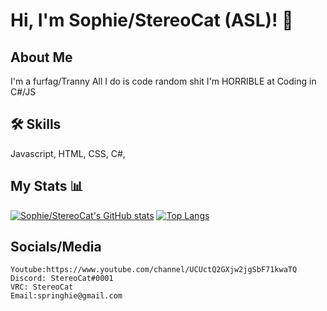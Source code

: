 
# Hi, I'm Sophie/StereoCat (ASL)! 👋


## About Me
I'm a furfag/Tranny
All I do is code random shit 
I'm HORRIBLE at Coding in C#/JS




## 🛠 Skills
Javascript, HTML, CSS, C#,




## My Stats 📊
[![Sophie/StereoCat's GitHub stats](https://github-readme-stats.vercel.app/api?username=Stereokomediorey)](https://github.com/anuraghazra/github-readme-stats)
[![Top Langs](https://github-readme-stats.vercel.app/api/top-langs/?username=Stereokomediorey&langs_count=8)](https://github.com/anuraghazra/github-readme-stats)

## Socials/Media
```
Youtube:https://www.youtube.com/channel/UCUctQ2GXjw2jgSbF71kwaTQ
Discord: StereoCat#0001
VRC: StereoCat
Email:springhie@gmail.com
